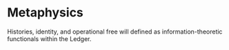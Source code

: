 # Metaphysics

Histories, identity, and operational free will defined as information-theoretic functionals within the Ledger.
